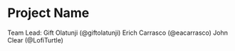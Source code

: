 # Project Name
Team Lead: Gift Olatunji (@giftolatunji)
Erich Carrasco (@eacarrasco)
John Clear (@LofiTurtle)
